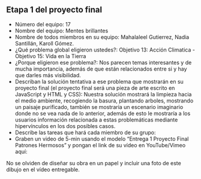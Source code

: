 ## Etapa 1 del proyecto final

- Número del equipo: 17
- Nombre del equipo: Mentes brillantes
- Nombre de todos miembros en su equipo: Mahalaleel Gutierrez, Nadia Santillán, Karoll Gómez.
- ¿Qué problema global eligieron ustedes?: Objetivo 13:  Acción Climatica  -  Objetivo 15:  Vida en la Tierra 
- ¿Porque eligieron ese problema?: Nos parecen temas interesantes y de mucha importancia, además de que están relacionados entre si y hay que darles más visibilidad. 
- Describan la solución tentativa a ese problema que mostrarán en su proyecto final (el proyecto final será una pieza de arte escrito en JavaScript y HTML y CSS): Nuestra solución mostrará la limpieza hacia el medio ambiente, recogiendo la basura, plantando arboles, mostrando un paisaje purificado, también se mostraria un escenario imaginario donde no se vea nada de lo anterior, además de esto le mostraría a los usuarios información relacionada a estas problemáticas mediante hipervínculos en los dos posibles casos. 
- Describe las tareas que hará cada miembro de su grupo:
- Graben un video de 5-min usando el modelo “Entrega 1 Proyecto Final Patrones Hermosos” y pongan el link de su vídeo en YouTube/Vimeo aquí:

No se olviden de diseñar su obra en un papel y incluir una foto de este dibujo en el vídeo entregable.
